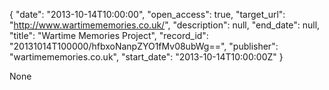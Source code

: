 {
  "date": "2013-10-14T10:00:00", 
  "open_access": true, 
  "target_url": "http://www.wartimememories.co.uk/", 
  "description": null, 
  "end_date": null, 
  "title": "Wartime Memories Project", 
  "record_id": "20131014T100000/hfbxoNanpZYO1fMv08ubWg==", 
  "publisher": "wartimememories.co.uk", 
  "start_date": "2013-10-14T10:00:00Z"
}

None